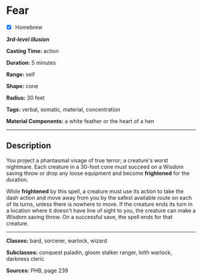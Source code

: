# Fear

- [x] Homebrew

***3rd-level illusion***

**Casting Time:** action

**Duration:** 5 minutes

**Range:** self

**Shape:** cone

**Radius:** 30 feet

**Tags:** verbal, somatic, material, concentration

**Material Components:** a white feather or the heart of a hen

---

## Description
You project a phantasmal visage of true terror; a creature's worst nightmare. Each creature in a 30-foot cone must succeed on a Wisdom saving throw or drop any loose equipment and become **frightened** for the duration.

While **frightened** by this spell, a creature must use its action to take the dash action and move away from you by the safest available route on each of its turns, unless there is nowhere to move. If the creature ends its turn in a location where it doesn't have line of sight to you, the creature can make a Wisdom saving throw. On a successful save, the spell ends for that creature.

---

**Classes:** bard, sorcerer, warlock, wizard

**Subclasses:** conquest paladin, gloom stalker ranger, lolth warlock, darkness cleric

**Sources:** PHB, page 239
